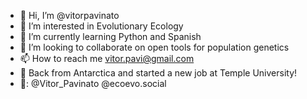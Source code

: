 - 👋 Hi, I’m @vitorpavinato
- 👀 I’m interested in Evolutionary Ecology
- 🌱 I’m currently learning Python and Spanish
- 💞️ I’m looking to collaborate on open tools for population genetics
- 📫 How to reach me vitor.pavi@gmail.com
- :penguin: Back from Antarctica and started a new job at Temple University!
- 🦣: @Vitor_Pavinato @ecoevo.social
<!---
vitorpavinato/vitorpavinato is a ✨ special ✨ repository because its `README.md` (this file) appears on your GitHub profile.
You can click the Preview link to take a look at your changes.
--->
